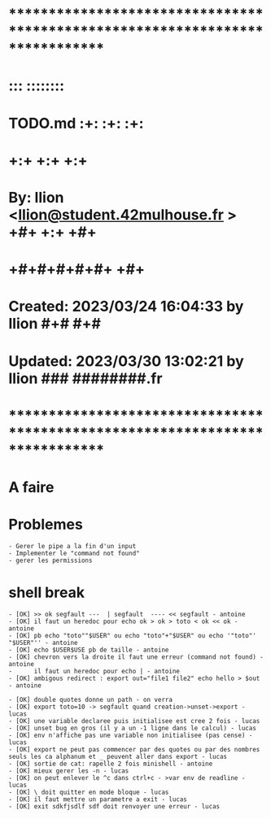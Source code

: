 # **************************************************************************** #
#                                                                              #
#                                                         :::      ::::::::    #
#    TODO.md                                            :+:      :+:    :+:    #
#                                                     +:+ +:+         +:+      #
#    By: llion <llion@student.42mulhouse.fr >       +#+  +:+       +#+         #
#                                                 +#+#+#+#+#+   +#+            #
#    Created: 2023/03/24 16:04:33 by llion             #+#    #+#              #
#    Updated: 2023/03/30 13:02:21 by llion            ###   ########.fr        #
#                                                                              #
# **************************************************************************** #


# A faire


# Problemes

	- Gerer le pipe a la fin d'un input
	- Implementer le "command not found"
	- gerer les permissions

# shell break

	- [OK] >> ok segfault ---  | segfault  ---- << segfault - antoine
	- [OK] il faut un heredoc pour echo ok > ok > toto < ok << ok - antoine
	- [OK] pb echo "toto""$USER" ou echo "toto"+"$USER" ou echo '"toto"' "$USER"'' - antoine
	- [OK] echo $USER$USE pb de taille - antoine
	- [OK] chevron vers la droite il faut une erreur (command not found) - antoine
	-      il faut un heredoc pour echo | - antoine
	- [OK] ambigous redirect : export out="file1 file2" echo hello > $out - antoine

	- [OK] double quotes donne un path - on verra
	- [OK] export toto=10 -> segfault quand creation->unset->export - lucas
	- [OK] une variable declaree puis initialisee est cree 2 fois - lucas
	- [OK] unset bug en gros (il y a un -1 ligne dans le calcul) - lucas
	- [OK] env n'affiche pas une variable non initialisee (pas cense) - lucas
	- [OK] export ne peut pas commencer par des quotes ou par des nombres seuls les ca alphanum et _ peuvent aller dans export - lucas
	- [OK] sortie de cat: rapelle 2 fois minishell - antoine
	- [OK] mieux gerer les -n - lucas
	- [OK] on peut enlever le ^c dans ctrl+c - >var env de readline - lucas
	- [OK] \ doit quitter en mode bloque - lucas
	- [OK] il faut mettre un parametre a exit - lucas
	- [OK] exit sdkfjsdlf sdf doit renvoyer une erreur - lucas
